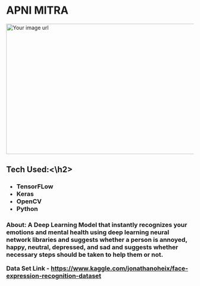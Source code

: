 <h1>APNI MITRA</h1>
<img src="https://github.com/frostbyte012/APNI_MITRA/blob/main/assets/GIFS/2022-04-12-04-05-25.gif" alt="Your image url" width="700" height="350">
<h2>Tech Used:<\h2>
<h3>
    <ul>
  <li>TensorFLow</li>
  <li>Keras</li>
  <li>OpenCV</li>
  <li>Python</li>
  </ul>
<h3>
<p>About:
A Deep Learning Model that instantly recognizes your emotions and mental health using deep learning neural network libraries and suggests whether a person is annoyed, happy, neutral, depressed, and sad and suggests whether necessary steps should be taken to help them or not.<p>

Data Set Link - https://www.kaggle.com/jonathanoheix/face-expression-recognition-dataset
